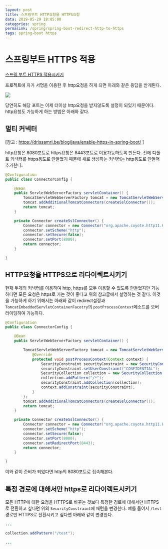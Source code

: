 ```yaml
---
layout: post
title: 스프링부트 HTTP요청을 HTTPS요청
data: 2019-05-29 18:05:00
categories: spring
permalink: /spring/spring-boot-redirect-http-to-https
tags: spring-boot https
---
```


# 스프링부트 HTTPS 적용

[스프링 부트 HTTPS 적용시키기](https://kimjongmo.github.io/spring/spring-boot-https)

프로젝트에 자가 서명을 이용한 후 http요청을 하게 되면 아래와 같은 응답을 받게된다. 

![](/img/18-05-29/bad_request.PNG)

당연히도 해당 포트는 이제 더이상 http요청을 받지않도록 설정이 되있기 때문이다. http요청도 가능하게 하는 방법은 아래와 같다.

## 멀티 커넥터 

[참고 : <https://drissamri.be/blog/java/enable-https-in-spring-boot/> ]

http요청은 8080포트로 https요청은 8443포트로 이용가능하도록 만든다. 전에 디폴트 커넥터를 https용도로 만들었기 때문에 새로 생성하는 커넥터는 http용도로 만들어 추가한다.

```java
@Configuration
public class ConnectorConfig {

    @Bean
    public ServletWebServerFactory servletContainer() {
        TomcatServletWebServerFactory tomcat = new TomcatServletWebServerFactory();
        tomcat.addAdditionalTomcatConnectors(createSslConnector());
        return tomcat;
    }

    private Connector createSslConnector() {
        Connector connector = new Connector("org.apache.coyote.http11.Http11NioProtocol");
        connector.setScheme("http");
        connector.setSecure(false);
        connector.setPort(8080);
        return connector;
    }

}
```



## HTTP요청을 HTTPS으로 리다이렉트시키기

현재 두개의 커넥터를 이용하여 http, https를 모두 이용할 수 있도록 만들었지만 가능하다면 모든 요청은 https로 가는 것이 좋다고 위의 참고글에서 설명하는 것 같다. 이것을 가능하게 하기 위해서는 아래와 같이 redirect설정과 `TomcatEmbeddedServletContainerFacotry`의 `postProcessContext`메소드를 오버라이딩하여 가능하다.

```java
@Configuration
public class ConnectorConfig {

    @Bean
    public ServletWebServerFactory servletContainer() {

        TomcatServletWebServerFactory tomcat = new TomcatServletWebServerFactory(){
            @Override
            protected void postProcessContext(Context context) {
                SecurityConstraint securityConstraint = new SecurityConstraint();
                securityConstraint.setUserConstraint("CONFIDENTIAL");
                SecurityCollection collection = new SecurityCollection();
                collection.addPattern("/*");
                securityConstraint.addCollection(collection);
                context.addConstraint(securityConstraint);
            }
        };
        tomcat.addAdditionalTomcatConnectors(createSslConnector());
        return tomcat;
    }

    private Connector createSslConnector() {
        Connector connector = new Connector("org.apache.coyote.http11.Http11NioProtocol");
        connector.setScheme("http");
        connector.setSecure(false);
        connector.setPort(8080);
        connector.setRedirectPort(8443);
        return connector;
    }

}
```

이와 같이 준비가 되었다면 http의 8080포트로 접속해본다.



## 특정 경로에 대해서만 https로 리다이렉트시키기

모든 HTTP에 대한 요청을 HTTPS로 바꾸는 것보다 특정한 경로에 대해서만 HTTPS로 전환하고 싶다면 위의 `SecurityConstraint`에 패턴을 변경한다. 예를 들어서 `/test` 경로만 HTTPS로 전환시키고 싶다면 아래와 같이 변경한다.

```java
...

collection.addPattern("/test");

...
```



